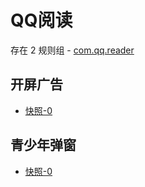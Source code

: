 # QQ阅读

存在 2 规则组 - [com.qq.reader](/src/apps/com.qq.reader.ts)

## 开屏广告

- [快照-0](https://i.gkd.li/import/12811930)

## 青少年弹窗

- [快照-0](https://i.gkd.li/import/13194867)
